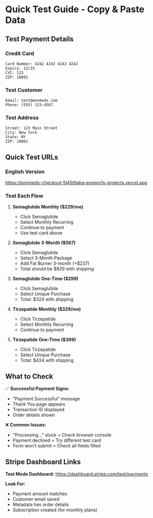 # Quick Test Guide - Copy & Paste Data

## Test Payment Details

### Credit Card
```
Card Number: 4242 4242 4242 4242
Expiry: 12/25
CVC: 123
ZIP: 10001
```

### Test Customer
```
Email: test@eonmeds.com
Phone: (555) 123-4567
```

### Test Address
```
Street: 123 Main Street
City: New York
State: NY
ZIP: 10001
```

## Quick Test URLs

### English Version
https://eonmeds-checkout-5l45t9aba-eonpro1s-projects.vercel.app

### Test Each Flow

1. **Semaglutide Monthly ($229/mo)**
   - Click Semaglutide
   - Select Monthly Recurring
   - Continue to payment
   - Use test card above

2. **Semaglutide 3-Month ($567)**
   - Click Semaglutide  
   - Select 3-Month Package
   - Add Fat Burner 3-month (+$237)
   - Total should be $829 with shipping

3. **Semaglutide One-Time ($299)**
   - Click Semaglutide
   - Select Unique Purchase
   - Total: $324 with shipping

4. **Tirzepatide Monthly ($329/mo)**
   - Click Tirzepatide
   - Select Monthly Recurring
   - Continue to payment

5. **Tirzepatide One-Time ($399)**
   - Click Tirzepatide
   - Select Unique Purchase  
   - Total: $424 with shipping

## What to Check

✅ **Successful Payment Signs:**
- "Payment Successful" message
- Thank You page appears
- Transaction ID displayed
- Order details shown

❌ **Common Issues:**
- "Processing..." stuck = Check browser console
- Payment declined = Try different test card
- Form won't submit = Check all fields filled

## Stripe Dashboard Links

**Test Mode Dashboard:**
https://dashboard.stripe.com/test/payments

**Look For:**
- Payment amount matches
- Customer email saved
- Metadata has order details
- Subscription created (for monthly plans)

